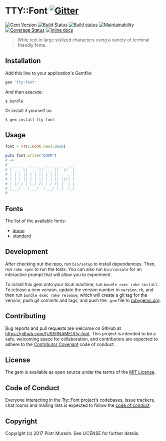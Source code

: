 # TTY::Font [![Gitter](https://badges.gitter.im/Join%20Chat.svg)][gitter]

[![Gem Version](https://badge.fury.io/rb/tty-font.svg)][gem]
[![Build Status](https://secure.travis-ci.org/piotrmurach/tty-font.svg?branch=master)][travis]
[![Build status](https://ci.appveyor.com/api/projects/status/cj4owy2vlty2q1ko?svg=true)][appveyor]
[![Maintainability](https://api.codeclimate.com/v1/badges/b0d6263bd34e1c0cae74/maintainability)][codeclimate]
[![Coverage Status](https://coveralls.io/repos/github/piotrmurach/tty-font/badge.svg)][coverage]
[![Inline docs](http://inch-ci.org/github/piotrmurach/tty-font.svg?branch=master)][inchpages]

[gitter]: https://gitter.im/piotrmurach/tty
[gem]: http://badge.fury.io/rb/tty-font
[travis]: http://travis-ci.org/piotrmurach/tty-font
[appveyor]: https://ci.appveyor.com/project/piotrmurach/tty-font
[codeclimate]: https://codeclimate.com/github/piotrmurach/tty-font/maintainability
[coverage]: https://coveralls.io/github/piotrmurach/tty-font
[inchpages]: http://inch-ci.org/github/piotrmurach/tty-font

> Write text in large stylized characters using a variety of terminal friendly fonts.

## Installation

Add this line to your application's Gemfile:

```ruby
gem 'tty-font'
```

And then execute:

    $ bundle

Or install it yourself as:

    $ gem install tty-font

## Usage

```ruby
font = TTY::Font.new(:doom)

puts font.write("DOOM")
# =>
# ______  _____  _____ ___  ___
# |  _  \|  _  ||  _  ||  \/  |
# | | | || | | || | | || .  . |
# | | | || | | || | | || |\/| |
# | |/ / \ \_/ /\ \_/ /| |  | |
# |___/   \___/  \___/ \_|  |_/
#
```

## Fonts

The list of the available fonts:

* [doom](fonts/doom.md)
* [standard](fonts/standard.md)

## Development

After checking out the repo, run `bin/setup` to install dependencies. Then, run `rake spec` to run the tests. You can also run `bin/console` for an interactive prompt that will allow you to experiment.

To install this gem onto your local machine, run `bundle exec rake install`. To release a new version, update the version number in `version.rb`, and then run `bundle exec rake release`, which will create a git tag for the version, push git commits and tags, and push the `.gem` file to [rubygems.org](https://rubygems.org).

## Contributing

Bug reports and pull requests are welcome on GitHub at https://github.com/[USERNAME]/tty-font. This project is intended to be a safe, welcoming space for collaboration, and contributors are expected to adhere to the [Contributor Covenant](http://contributor-covenant.org) code of conduct.

## License

The gem is available as open source under the terms of the [MIT License](https://opensource.org/licenses/MIT).

## Code of Conduct

Everyone interacting in the Tty::Font project’s codebases, issue trackers, chat rooms and mailing lists is expected to follow the [code of conduct](https://github.com/[USERNAME]/tty-font/blob/master/CODE_OF_CONDUCT.md).

## Copyright

Copyright (c) 2017 Piotr Murach. See LICENSE for further details.

